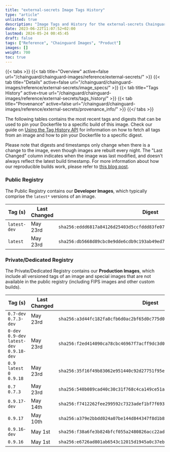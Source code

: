 ```yaml
---
title: "external-secrets Image Tags History"
type: "article"
unlisted: true
description: "Image Tags and History for the external-secrets Chainguard Image"
date: 2023-06-22T11:07:52+02:00
lastmod: 2024-05-24 00:45:45
draft: false
tags: ["Reference", "Chainguard Images", "Product"]
images: []
weight: 700
toc: true
---
```


{{< tabs >}}
{{< tab title="Overview" active=false url="/chainguard/chainguard-images/reference/external-secrets/" >}}
{{< tab title="Details" active=false url="/chainguard/chainguard-images/reference/external-secrets/image_specs/" >}}
{{< tab title="Tags History" active=true url="/chainguard/chainguard-images/reference/external-secrets/tags_history/" >}}
{{< tab title="Provenance" active=false url="/chainguard/chainguard-images/reference/external-secrets/provenance_info/" >}}
{{</ tabs >}}

The following tables contains the most recent tags and digests that can be used to pin your Dockerfile to a specific build of this image. Check our guide on [Using the Tag History API](/chainguard/chainguard-images/using-the-tag-history-api/) for information on how to fetch all tags from an image and how to pin your Dockerfile to a specific digest.

Please note that digests and timestamps only change when there is a change to the image, even though images are rebuilt every night. The "Last Changed" column indicates when the image was last modified, and doesn't always reflect the latest build timestamp. For more information about how our reproducible builds work, please refer to [this blog post](https://www.chainguard.dev/unchained/reproducing-chainguards-reproducible-image-builds).

### Public Registry
The Public Registry contains our **Developer Images**, which typically comprise the `latest*` versions of an image.

| Tag (s)       | Last Changed | Digest                                                                    |
|---------------|--------------|---------------------------------------------------------------------------|
|  `latest-dev` | May 23rd     | `sha256:eddd6817a84126d25403d5ccfddd83fe07a1b177be80f0bf9e49953b2941b908` |
|  `latest`     | May 23rd     | `sha256:db5668d89cbc0e9dde6cdb9c193ab49ed7bcab7bc807d1ce490721b221d27620` |


### Private/Dedicated Registry
The Private/Dedicated Registry contains our **Production Images**, which include all versioned tags of an image and special images that are not available in the public registry (including FIPS images and other custom builds).

| Tag (s)                                      | Last Changed | Digest                                                                    |
|----------------------------------------------|--------------|---------------------------------------------------------------------------|
|  `0.7-dev` `0.7.3-dev`                       | May 23rd     | `sha256:a3d44fc182fa8cfb6d0ac2bf65d0c775d0236fac09d1a593e951f7970253cfe8` |
|  `0-dev` `0.9-dev` `latest-dev` `0.9.18-dev` | May 23rd     | `sha256:f2ed414090ca78cbc46967f7acff9dc3d0c04c67334cc615396c308a4d4091f6` |
|  `0.9` `latest` `0` `0.9.18`                 | May 23rd     | `sha256:35f16f49b83062e951440c92d27751f95ebfb871f6c69f797257dad6dcbdd099` |
|  `0.7` `0.7.3`                               | May 23rd     | `sha256:540b089cad40c30c31f768c4ca149ce51a242a5481c86e33cf847af8b35f8f03` |
|  `0.9.17-dev`                                | May 14th     | `sha256:f7412262fee299592c7323adef1bf7f69342f604c86bcccbbd469e27348102f8` |
|  `0.9.17`                                    | May 10th     | `sha256:a379e2bbdd024a07be144d844347f8d1b8fa69069532e74842795146959dada4` |
|  `0.9.16-dev`                                | May 1st      | `sha256:f38a6fe3b824bfcf055a2480826acc22ad51f0a4e08def1d15312b4e10da924c` |
|  `0.9.16`                                    | May 1st      | `sha256:e6726ad801ab6543c12015d1945a0c37eb0ec9d68afafe239fc379b773d9ea5b` |

